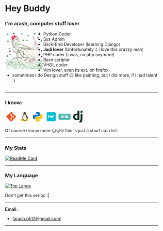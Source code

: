 # Hey Buddy

### I'm arash, computer stuff lover

<img align="left" src="notMe.jpg" width="25%"/>

- Python Coder
- Sys Admin
- Back-End Developer (learning Django)
- **Jadi lover** (Unfortunately :) i love this crazzy man)
- PHP coder (i was, no php anymore)
- Bash scripter
- VHDL coder
- Vim lover, even its ext. on firefox
- sometimes i do Design stuff :neutral_face: like painting, but i did more, if i had talent :)
  <br>
  <br>

<hr>

### I know:

<p align="left">

<img src="static/icon/git.png" alt="git" width="40" height="40"/>
<img src="static/icon/linux.png" alt="linux" width="40" height="40"/>
<img src="static/icon/python.png" alt="python" width="40" height="40"/>

<img src="static/icon/php.png" alt="php" width="40" height="40"/>
<img src="static/icon/html.png" alt="html" width="40" height="40"/>
<img src="static/icon/dj.png" alt="html" width="40" height="40"/>

Of course i know more :neutral_face::unamused::roll_eyes: this is just a short icon list.

</p>

<hr>

### My Stats

[![ReadMe Card](https://github-readme-stats.vercel.app/api?username=arashph17&show_icons=true)](https://github.com/arashph17)

<hr>

### My Language

[![Top Langs](https://github-readme-stats.vercel.app/api/top-langs/?username=arashph17&layout=compact)](https://github.com/arashph17)

Don't get this serios :|

<hr>

<p><b>Email :</b></p>

- (arash.ph17@gmail.com)
<hr>
